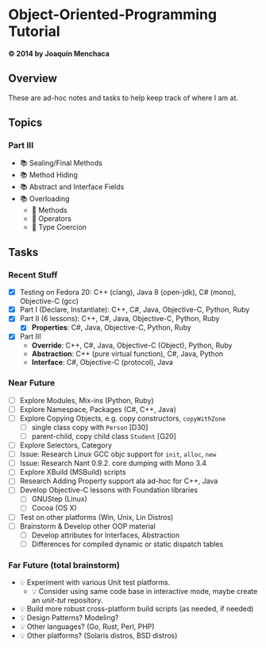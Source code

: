 # Object-Oriented-Programming Tutorial
**© 2014 by Joaquín Menchaca**

## Overview

These are ad-hoc notes and tasks to help keep track of where I am at.

## Topics



### Part III

* :books: Sealing/Final Methods
* :books: Method Hiding
* :books: Abstract and Interface Fields
* :books: Overloading
   * :green_book: Methods
   * :green_book: Operators
   * :green_book: Type Coercion

## Tasks

### Recent Stuff

* [x] Testing on Fedora 20: C++ (clang), Java 8 (open-jdk), C# (mono), Objective-C (gcc)
* [x] Part I (Declare, Instantiate): C++, C#, Java, Objective-C, Python, Ruby
* [x] Part II (6 lessons): C++, C#, Java, Objective-C, Python, Ruby
  * [x] **Properties**: C#, Java, Objective-C, Python, Ruby
* [x] Part III
  * **Override**: C++, C#, Java, Objective-C (Object), Python, Ruby
  * **Abstraction**: C++ (pure virtual function), C#, Java, Python
  * **Interface**: C#, Objective-C (protocol), Java

### Near Future

* [ ] Explore Modules, Mix-ins (Python, Ruby)
* [ ] Explore Namespace, Packages (C#, C++, Java)
* [ ] Explore Copying Objects, e.g. copy constructors, `copyWithZone`
  * [ ] single class copy with `Person` [D30]
  * [ ] parent-child, copy child class `Student` [G20]
* [ ] Explore Selectors, Category
* [ ] Issue: Research Linux GCC objc support for `init`, `alloc`, `new`
* [ ] Issue: Research Nant 0.9.2. core dumping with Mono 3.4
* [ ] Explore XBuild (MSBuild) scripts
* [ ] Research Adding Property support ala ad-hoc for C++, Java
* [ ] Develop Objective-C lessons with Foundation libraries
  * [ ] GNUStep (Linux)
  * [ ] Cocoa (OS X)
* [ ] Test on other platforms (Win, Unix, Lin Distros)
* [ ] Brainstorm & Develop other OOP material
  * [ ] Develop attributes for Interfaces, Abstraction
  * [ ] Differences for compiled dynamic or static dispatch tables

### Far Future (total brainstorm)

* :bulb: Experiment with various Unit test platforms.
  * :bulb: Consider using same code base in interactive mode, maybe create an *unit-tut* repository.
* :bulb: Build more robust cross-platform build scripts (as needed, if needed)
* :bulb: Design Patterns? Modeling?
* :bulb: Other languages? (Go, Rust, Perl, PHP)
* :bulb: Other platforms? (Solaris distros, BSD distros)

